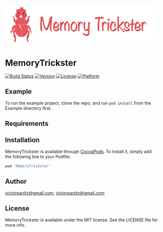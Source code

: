 ![Banner](/resources/banner.png)

# MemoryTrickster
[![Build Status](https://travis-ci.com/victorpanitz/MemoryTrickster.svg?token=y1oGzysboBwVUskrgH3k&branch=master)](https://travis-ci.com/victorpanitz/MemoryTrickster)
[![Version](https://img.shields.io/cocoapods/v/MemoryTrickster.svg?style=flat)](https://cocoapods.org/pods/MemoryTrickster)
[![License](https://img.shields.io/cocoapods/l/MemoryTrickster.svg?style=flat)](https://cocoapods.org/pods/MemoryTrickster)
[![Platform](https://img.shields.io/cocoapods/p/MemoryTrickster.svg?style=flat)](https://cocoapods.org/pods/MemoryTrickster)

## Example

To run the example project, clone the repo, and run `pod install` from the Example directory first.

## Requirements

## Installation

MemoryTrickster is available through [CocoaPods](https://cocoapods.org). To install
it, simply add the following line to your Podfile:

```ruby
pod 'MemoryTrickster'
```

## Author

victorpanitz@gmail.com, victorpanitz@gmail.com

## License

MemoryTrickster is available under the MIT license. See the LICENSE file for more info.
